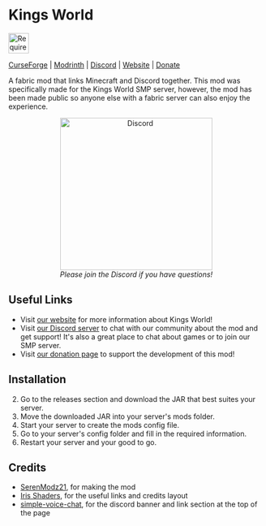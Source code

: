 # Kings World

<a href="https://www.curseforge.com/minecraft/mc-mods/fabric-api">
  <img src="https://i.imgur.com/MT68e17.png" height="40" alt="Requires Fabric API">
</a>

[CurseForge][curseforge] | [Modrinth][modrinth] | [Discord][discord] | [Website][website] | [Donate][donate]

A fabric mod that links Minecraft and Discord together. This mod was specifically made for the Kings World SMP server, however, the mod has been made public so anyone else with a fabric server can also enjoy the experience.

<p align="center">
  <a href="https://discord.gg/fRbKEx9zaZ">
    <img src="https://i.imgur.com/JgDt1Fl.png" width="300" alt="Discord">
  </a>
  <br/>
  <i>Please join the Discord if you have questions!</i>
</p>

## Useful Links

- Visit [our website][website] for more information about Kings World!
- Visit [our Discord server][discord] to chat with our community about the mod and get support! It's also a great place to chat about games or to join our SMP server.
- Visit [our donation page][donate] to support the development of this mod!

## Installation

2. Go to the releases section and download the JAR that best suites your server.
3. Move the downloaded JAR into your server's mods folder.
4. Start your server to create the mods config file.
5. Go to your server's config folder and fill in the required information.
6. Restart your server and your good to go.

## Credits

- [SerenModz21](https://github.com/SerenModz21), for making the mod
- [Iris Shaders](https://modrinth.com/mod/iris), for the useful links and credits layout
- [simple-voice-chat](https://modrinth.com/mod/simple-voice-chat), for the discord banner and link section at the top of the page

[website]: https://kings-world.net
[discord]: https://discord.gg/fRbKEx9zaZ
[donate]: https://github.com/sponsors/SerenModz21
[modrinth]: https://modrinth.com/mod/kings-world
[curseforge]: #
